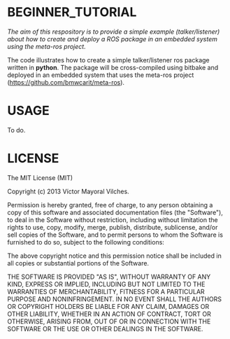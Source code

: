 BEGINNER_TUTORIAL
==================

*The aim of this respository is to provide a simple example (talker/listener) about how to 
create and deploy a ROS package in an embedded system using the meta-ros project.*


The code illustrates how to create a simple talker/listener ros package written in **python**.
The package will be cross-compiled using bitbake and deployed in an embedded system
that uses the meta-ros project (https://github.com/bmwcarit/meta-ros).

USAGE
=====
To do.

LICENSE
=======

The MIT License (MIT)

Copyright (c) 2013 Víctor Mayoral Vilches.

Permission is hereby granted, free of charge, to any person obtaining a copy of this software and associated documentation files (the "Software"), to deal in the Software without restriction, including without limitation the rights to use, copy, modify, merge, publish, distribute, sublicense, and/or sell copies of the Software, and to permit persons to whom the Software is furnished to do so, subject to the following conditions:

The above copyright notice and this permission notice shall be included in all copies or substantial portions of the Software.

THE SOFTWARE IS PROVIDED "AS IS", WITHOUT WARRANTY OF ANY KIND, EXPRESS OR IMPLIED, INCLUDING BUT NOT LIMITED TO THE WARRANTIES OF MERCHANTABILITY, FITNESS FOR A PARTICULAR PURPOSE AND NONINFRINGEMENT. IN NO EVENT SHALL THE AUTHORS OR COPYRIGHT HOLDERS BE LIABLE FOR ANY CLAIM, DAMAGES OR OTHER LIABILITY, WHETHER IN AN ACTION OF CONTRACT, TORT OR OTHERWISE, ARISING FROM, OUT OF OR IN CONNECTION WITH THE SOFTWARE OR THE USE OR OTHER DEALINGS IN THE SOFTWARE.

